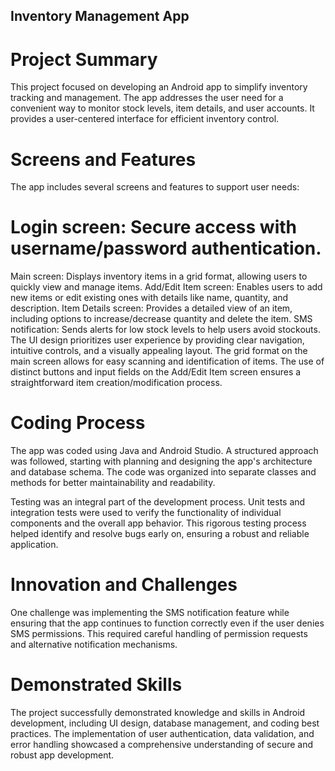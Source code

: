 ## Inventory Management App
# Project Summary
This project focused on developing an Android app to simplify inventory tracking and management. The app addresses the user need for a convenient way to monitor stock levels, item details, and user accounts. It provides a user-centered interface for efficient inventory control.

# Screens and Features
The app includes several screens and features to support user needs:

# Login screen: Secure access with username/password authentication.
Main screen: Displays inventory items in a grid format, allowing users to quickly view and manage items.
Add/Edit Item screen: Enables users to add new items or edit existing ones with details like name, quantity, and description.
Item Details screen: Provides a detailed view of an item, including options to increase/decrease quantity and delete the item.
SMS notification: Sends alerts for low stock levels to help users avoid stockouts.
The UI design prioritizes user experience by providing clear navigation, intuitive controls, and a visually appealing layout. The grid format on the main screen allows for easy scanning and identification of items. The use of distinct buttons and input fields on the Add/Edit Item screen ensures a straightforward item creation/modification process.

# Coding Process
The app was coded using Java and Android Studio. A structured approach was followed, starting with planning and designing the app's architecture and database schema. The code was organized into separate classes and methods for better maintainability and readability.

Testing was an integral part of the development process. Unit tests and integration tests were used to verify the functionality of individual components and the overall app behavior. This rigorous testing process helped identify and resolve bugs early on, ensuring a robust and reliable application.

# Innovation and Challenges
One challenge was implementing the SMS notification feature while ensuring that the app continues to function correctly even if the user denies SMS permissions. This required careful handling of permission requests and alternative notification mechanisms.

# Demonstrated Skills
The project successfully demonstrated knowledge and skills in Android development, including UI design, database management, and coding best practices. The implementation of user authentication, data validation, and error handling showcased a comprehensive understanding of secure and robust app development.
